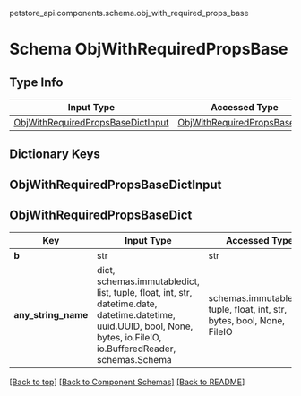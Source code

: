 petstore_api.components.schema.obj_with_required_props_base
# Schema ObjWithRequiredPropsBase

## Type Info
Input Type | Accessed Type | Description | Notes
------------ | ------------- | ------------- | -------------
[ObjWithRequiredPropsBaseDictInput](#objwithrequiredpropsbasedictinput) | [ObjWithRequiredPropsBaseDict](#objwithrequiredpropsbasedict) |  |

## Dictionary Keys
## ObjWithRequiredPropsBaseDictInput
## ObjWithRequiredPropsBaseDict

Key | Input Type | Accessed Type | Description | Notes
------------ | ------------- | ------------- | ------------- | -------------
**b** | str | str |  |
**any_string_name** | dict, schemas.immutabledict, list, tuple, float, int, str, datetime.date, datetime.datetime, uuid.UUID, bool, None, bytes, io.FileIO, io.BufferedReader, schemas.Schema | schemas.immutabledict, tuple, float, int, str, bytes, bool, None, FileIO | any string name can be used but the value must be the correct type | [optional]

[[Back to top]](#top) [[Back to Component Schemas]](../../../README.md#Component-Schemas) [[Back to README]](../../../README.md)
